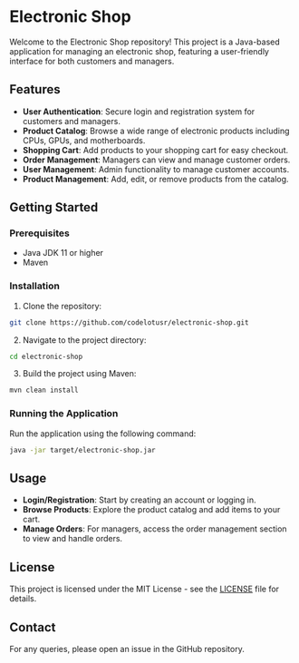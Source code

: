 # Electronic Shop

Welcome to the Electronic Shop repository! This project is a Java-based application for managing an electronic shop, featuring a user-friendly interface for both customers and managers.

## Features

- **User Authentication**: Secure login and registration system for customers and managers.
- **Product Catalog**: Browse a wide range of electronic products including CPUs, GPUs, and motherboards.
- **Shopping Cart**: Add products to your shopping cart for easy checkout.
- **Order Management**: Managers can view and manage customer orders.
- **User Management**: Admin functionality to manage customer accounts.
- **Product Management**: Add, edit, or remove products from the catalog.

## Getting Started

### Prerequisites

- Java JDK 11 or higher
- Maven

### Installation

1. Clone the repository:
```bash
git clone https://github.com/codelotusr/electronic-shop.git
```
2. Navigate to the project directory:
```bash
cd electronic-shop
```
3. Build the project using Maven:
```bash
mvn clean install
```

### Running the Application

Run the application using the following command:
```bash
java -jar target/electronic-shop.jar
```

## Usage

- **Login/Registration**: Start by creating an account or logging in.
- **Browse Products**: Explore the product catalog and add items to your cart.
- **Manage Orders**: For managers, access the order management section to view and handle orders.

## License

This project is licensed under the MIT License - see the [LICENSE](https://github.com/codelotusr/electronic-shop/blob/master/LICENSE) file for details.

## Contact

For any queries, please open an issue in the GitHub repository.
